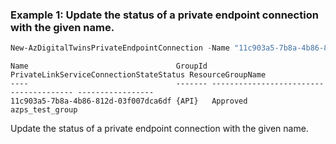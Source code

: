 ### Example 1: Update the status of a private endpoint connection with the given name.
```powershell
New-AzDigitalTwinsPrivateEndpointConnection -Name "11c903a5-7b8a-4b86-812d-03f007dca6df" -ResourceGroupName azps_test_group -ResourceName azps-digitaltwins-instance -PrivateLinkServiceConnectionStateStatus 'Approved' -PrivateLinkServiceConnectionStateDescription "Approved by johndoe@company.com."
```

```output
Name                                 GroupId PrivateLinkServiceConnectionStateStatus ResourceGroupName
----                                 ------- --------------------------------------- -----------------
11c903a5-7b8a-4b86-812d-03f007dca6df {API}   Approved                                azps_test_group
```

Update the status of a private endpoint connection with the given name.